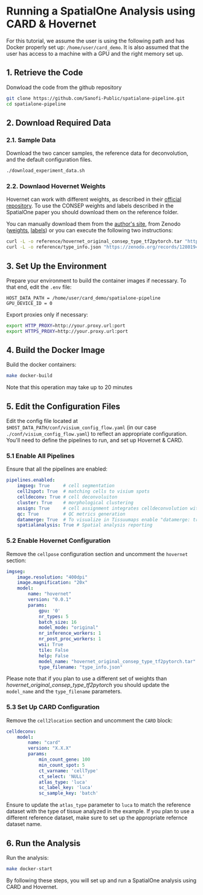 # Running a SpatialOne Analysis using CARD & Hovernet

For this tutorial, we assume the user is using the following path and has Docker properly set up: `/home/user/card_demo`. It is also assumed that the user has access to a machine with a GPU and the right memory set up.

## 1. Retrieve the Code
Donwload the code from the github repository
```bash
git clone https://github.com/Sanofi-Public/spatialone-pipeline.git
cd spatialone-pipeline
```

## 2. Download Required Data

### 2.1. Sample Data
Download the two cancer samples, the reference data for deconvolution, and the default configuration files.
```bash
./download_experiment_data.sh
```

### 2.2. Downlaod Hovernet Weights
Hovernet can work with different weights, as described in their [official repository]([https://drive.google.com/drive/folders/17IBOqdImvZ7Phe0ZdC5U1vwPFJFkttWp](https://github.com/vqdang/hover_net?tab=readme-ov-file#model-weights)). To use the CONSEP weights and labels described in the SpatialOne paper you should download them on the reference folder.

You can manually download them from the [author's site](https://drive.google.com/drive/folders/17IBOqdImvZ7Phe0ZdC5U1vwPFJFkttWp), from Zenodo ([weights](https://zenodo.org/records/12801948/files/hovernet_original_consep_type_tf2pytorch.tar?download=1), [labels](https://zenodo.org/records/12801948/files/type_info.json?download=1)) or you can execute the following two instructions:
```bash
curl -L -o reference/hovernet_original_consep_type_tf2pytorch.tar "https://zenodo.org/records/12801948/files/hovernet_original_consep_type_tf2pytorch.tar?download=1"
curl -L -o reference/type_info.json "https://zenodo.org/records/12801948/files/type_info.json?download=1"
```


## 3. Set Up the Environment
Prepare your environment to build the container images if necessary. To that end, edit the `.env` file:
```env
HOST_DATA_PATH = /home/user/card_demo/spatialone-pipeline
GPU_DEVICE_ID = 0
```

Export proxies only if necessary:
```bash
export HTTP_PROXY=http://your.proxy.url:port
export HTTPS_PROXY=http://your.proxy.url:port
```

## 4. Build the Docker Image

Build the docker containers:
```bash
make docker-build
```
Note that this operation may take up to 20 minutes

## 5. Edit the Configuration Files

Edit the config file located at `$HOST_DATA_PATH/conf/visium_config_flow.yaml` (in our case `./conf/visium_config_flow.yaml`) to reflect an appropriate configuration. You'll need to define the pipelines to run, and set up Hovernet & CARD.

### 5.1 Enable All Pipelines

Ensure that all the pipelines are enabled:
```yaml
pipelines.enabled:
    imgseg: True     # cell segmentation
    cell2spot: True  # matching cells to visium spots
    celldeconv: True # cell deconvoluiton
    cluster: True    # morphological clustering
    assign: True     # cell assignment integrates celldeconvolution with cell segmentation
    qc: True         # QC metrics generation
    datamerge: True  # To visualize in Tissuumaps enable "datamerge: true"
    spatialanalysis: True # Spatial analysis reporting
```

### 5.2 Enable Hovernet Configuration

Remove the `cellpose` configuration section and uncomment the `hovernet` section:
```yaml
imgseg:
    image.resolution: "400dpi"
    image.magnification: "20x"
    model:
        name: "hovernet"
        version: "0.0.1"
        params:
            gpu: '0'
            nr_types: 5
            batch_size: 16
            model_mode: "original"
            nr_inference_workers: 1
            nr_post_proc_workers: 1
            wsi: True
            tile: False
            help: False
            model_name: "hovernet_original_consep_type_tf2pytorch.tar"
            type_filename: "type_info.json"
```
Please note that if you plan to use a different set of weights than _hovernet_original_consep_type_tf2pytorch_ you should update the `model_name` and the `type_filename` parameters.

### 5.3 Set Up CARD Configuration

Remove the `cell2location` section and uncomment the `CARD` block:
```yaml
celldeconv:
    model:
        name: "card"
        version: "X.X.X"
        params:
            min_count_gene: 100
            min_count_spot: 5
            ct_varname: 'cellType'
            ct_select: 'NULL'
            atlas_type: 'luca'
            sc_label_key: 'luca'
            sc_sample_key: 'batch'
```
Ensure to update the `atlas_type` parameter to `luca` to match the reference dataset with the type of tissue analyzed in the example. If you plan to use a different reference dataset, make sure to set up the appropriate refernce dataset name.

## 6. Run the Analysis

Run the analysis:
```bash
make docker-start
```

By following these steps, you will set up and run a SpatialOne analysis using CARD and Hovernet.
